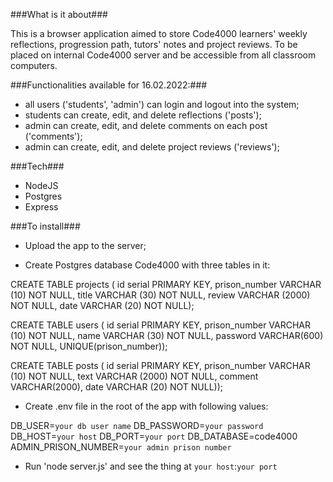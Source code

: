 ###What is it about###

This is a browser application aimed to store Code4000 learners' weekly reflections, progression path, tutors' notes and project reviews. To be placed on internal Code4000 server and be accessible from all classroom computers.

###Functionalities available for 16.02.2022:###

- all users ('students', 'admin') can login and logout into the system;
- students can create, edit, and delete reflections ('posts');
- admin can create, edit, and delete comments on each post ('comments');
- admin can create, edit, and delete project reviews ('reviews');

###Tech###

- NodeJS
- Postgres
- Express

###To install###

- Upload the app to the server;

- Create Postgres database Code4000 with three tables in it:

CREATE TABLE projects (
id serial PRIMARY KEY,
prison_number VARCHAR (10) NOT NULL,
title VARCHAR (30) NOT NULL,
review  VARCHAR (2000) NOT NULL,
date  VARCHAR (20) NOT NULL);

CREATE TABLE users (
id serial PRIMARY KEY,
prison_number VARCHAR (10) NOT NULL,
name VARCHAR (30) NOT NULL,
password VARCHAR(600) NOT NULL,
UNIQUE(prison_number));

CREATE TABLE posts (
id serial PRIMARY KEY,
prison_number VARCHAR (10) NOT NULL,
text VARCHAR (2000) NOT NULL,
comment VARCHAR(2000),
date  VARCHAR (20) NOT NULL));

- Create .env file in the root of the app with following values:

DB_USER=`your db user name` 
DB_PASSWORD=`your password`
DB_HOST=`your host`
DB_PORT=`your port`
DB_DATABASE=code4000
ADMIN_PRISON_NUMBER=`your admin prison number`

- Run 'node server.js' and see the thing at `your host`:`your port`

